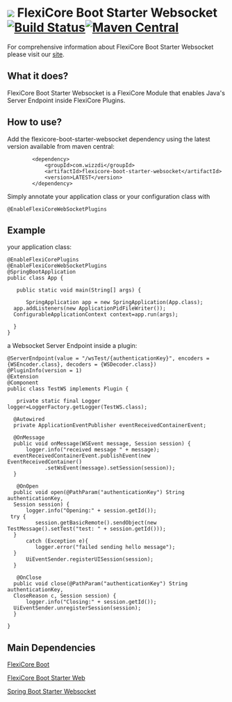 
# ![](https://support.wizzdi.com/wp-content/uploads/2020/05/flexicore-icon-extra-small.png) FlexiCore Boot Starter Websocket [![Build Status](https://jenkins.wizzdi.com/buildStatus/icon?job=wizzdi+organization%2Fflexicore-boot-starter-websocket%2Fmaster)](https://jenkins.wizzdi.com/job/wizzdi%20organization/job/flexicore-boot-starter-websocket/job/master/)[![Maven Central](https://img.shields.io/maven-central/v/com.wizzdi/flexicore-boot-starter-websocket.svg?label=Maven%20Central)](https://search.maven.org/search?q=g:%22com.wizzdi%22%20AND%20a:%22flexicore-boot-starter-websocket%22)


For comprehensive information about FlexiCore Boot Starter Websocket please visit our [site](http://wizzdi.com/).

## What it does?

FlexiCore Boot Starter Websocket is a FlexiCore Module that enables Java's Server Endpoint inside FlexiCore Plugins.

## How to use?
Add the flexicore-boot-starter-websocket dependency using the latest version available from maven central:

			<dependency>
                <groupId>com.wizzdi</groupId>
                <artifactId>flexicore-boot-starter-websocket</artifactId>
                <version>LATEST</version>
            </dependency>
Simply annotate your application class or your configuration class with

    @EnableFlexiCoreWebSocketPlugins

## Example
your application class:

    @EnableFlexiCorePlugins  
    @EnableFlexiCoreWebSocketPlugins
    @SpringBootApplication  
    public class App {  
      
       public static void main(String[] args) {  
      
          SpringApplication app = new SpringApplication(App.class);  
      app.addListeners(new ApplicationPidFileWriter());  
      ConfigurableApplicationContext context=app.run(args);  
      
      }
    }
a Websocket Server Endpoint inside a plugin:

    @ServerEndpoint(value = "/wsTest/{authenticationKey}", encoders = {WSEncoder.class}, decoders = {WSDecoder.class})  
    @PluginInfo(version = 1)  
    @Extension  
    @Component  
    public class TestWS implements Plugin {  
      
       private static final Logger logger=LoggerFactory.getLogger(TestWS.class);  
      
      @Autowired  
      private ApplicationEventPublisher eventReceivedContainerEvent;  
      
      @OnMessage  
      public void onMessage(WSEvent message, Session session) {  
          logger.info("received message " + message);  
      eventReceivedContainerEvent.publishEvent(new EventReceivedContainer()  
                .setWsEvent(message).setSession(session));  
      }  
      
       @OnOpen  
      public void open(@PathParam("authenticationKey") String authenticationKey,  
      Session session) {  
          logger.info("Opening:" + session.getId());  
     try {  
             session.getBasicRemote().sendObject(new TestMessage().setTest("test: " + session.getId()));  
      }  
          catch (Exception e){  
             logger.error("failed sending hello message");  
      }  
          UiEventSender.registerUISession(session);  
      }  
      
       @OnClose  
      public void close(@PathParam("authenticationKey") String authenticationKey,  
      CloseReason c, Session session) {  
          logger.info("Closing:" + session.getId());  
      UiEventSender.unregisterSession(session);  
      }  
      
    }

## Main Dependencies

[FlexiCore Boot](https://github.com/wizzdi/flexicore-boot)

[FlexiCore Boot Starter Web](https://github.com/wizzdi/flexicore-boot-starter-web)

[Spring Boot Starter Websocket](https://search.maven.org/artifact/org.springframework.boot/spring-boot-starter-websocket)
